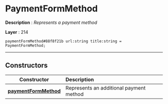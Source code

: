 # PaymentFormMethod

**Description** : *Represents a payment method*

**Layer** : 214

```tl
paymentFormMethod#88f8f21b url:string title:string = PaymentFormMethod;
```

---

## Constructors

| Constructor | Description |
| :---: | :--- |
| [**paymentFormMethod**](constructor/paymentFormMethod) | Represents an additional payment method |